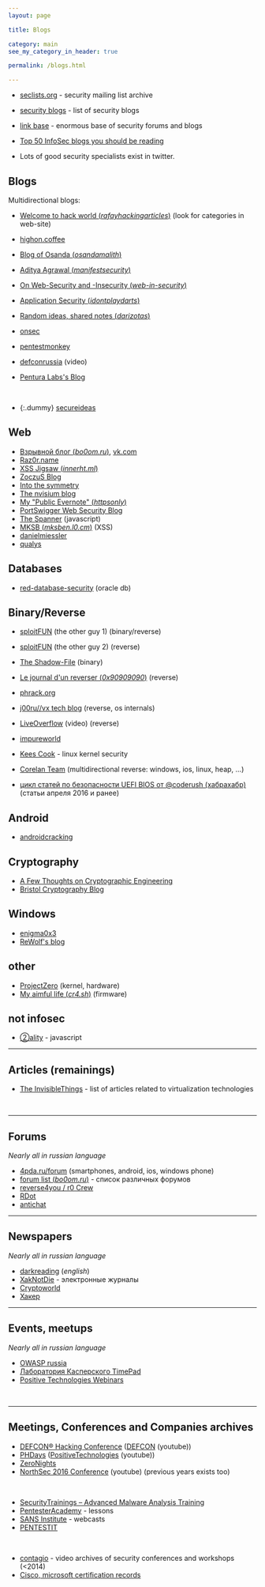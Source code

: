 ```yaml
---
layout: page

title: Blogs

category: main
see_my_category_in_header: true

permalink: /blogs.html

---
```


<article class="markdown-body" markdown="1">

* [seclists.org](http://seclists.org/) - security mailing list archive

* [security blogs](http://workhack.com/security) - list of security blogs
* [link base](https://link-base.org/) - enormous base of security forums and blogs
* [Top 50 InfoSec blogs you should be reading](https://digitalguardian.com/blog/top-50-infosec-blogs-you-should-be-reading)

* Lots of good security specialists exist in twitter.

# Blogs

Multidirectional blogs:

* [Welcome to hack world (*rafayhackingarticles*)](www.rafayhackingarticles.net/) (look for categories in web-site)

* [highon.coffee](https://highon.coffee/blog/)
* [Blog of Osanda (*osandamalith*)](https://osandamalith.com/)
* [Aditya Agrawal (*manifestsecurity*)](https://manifestsecurity.com/)
* [On Web-Security and -Insecurity (*web-in-security*)](http://web-in-security.blogspot.ru/)
* [Application Security (*idontplaydarts*)](https://www.idontplaydarts.com/)
* [Random ideas, shared notes (*darizotas*)](http://darizotas.blogspot.ru/)
* [onsec](http://lab.onsec.ru/)
* [pentestmonkey](http://pentestmonkey.net/category/blog)
* [defconrussia](https://www.twitch.tv/defconrussia) (video)
* [Pentura Labs's Blog](https://penturalabs.wordpress.com/)

<br>

* {:.dummy} [secureideas](http://blog.secureideas.com/)

## Web

* [Взрывной блог (*bo0om.ru*)](http://bo0om.ru/), [vk.com](https://vk.com/bo0om_ru)
* [Raz0r.name](http://raz0r.name/)
* [XSS Jigsaw (*innerht.ml*)](http://blog.innerht.ml/)
* [ZoczuS Blog](http://zoczus.blogspot.ru/)
* [Into the symmetry](http://intothesymmetry.blogspot.ch/)
* [The nvisium blog](https://nvisium.com/blog/)
* [My "Public Evernote" (*httpsonly*)](https://httpsonly.blogspot.ru/)
* [PortSwigger Web Security Blog](http://blog.portswigger.net/)
* [The Spanner](http://www.thespanner.co.uk/) (javascript)
* [MKSB (*mksben.l0.cm*)](http://mksben.l0.cm/) (XSS)
* [danielmiessler](https://danielmiessler.com/blog/)
* [qualys](https://blog.qualys.com/)

## Databases

* [red-database-security](http://blog.red-database-security.com/) (oracle db)

## Binary/Reverse

* [sploitFUN](http://sploitfun.blogspot.ru/) (the other guy 1) (binary/reverse)
* [sploitFUN](https://sploitfun.wordpress.com/) (the other guy 2) (reverse)
* [The Shadow-File](http://shadow-file.blogspot.ru/) (binary)
* [Le journal d'un reverser (*0x90909090*)](http://0x90909090.blogspot.fr/) (reverse)
* [phrack.org](http://phrack.org/issues/69/1.html)
* [j00ru//vx tech blog](http://j00ru.vexillium.org/) (reverse, os internals)
* [LiveOverflow](https://www.youtube.com/channel/UClcE-kVhqyiHCcjYwcpfj9w) (video) (reverse)
* [impureworld](https://impureworld.wordpress.com/)

* [Kees Cook](https://wiki.ubuntu.com/KeesCook) - linux kernel security

* [Corelan Team](https://www.corelan.be/) (multidirectional reverse: windows, ios, linux, heap, ...)

* [цикл статей по безопасности UEFI BIOS от @coderush (хабрахабр)](https://habrahabr.ru/users/coderush/topics/) (статьи апреля 2016 и ранее)

## Android

* [androidcracking](http://androidcracking.blogspot.nl/)

## Cryptography

* [A Few Thoughts on Cryptographic Engineering](http://blog.cryptographyengineering.com/)
* [Bristol Cryptography Blog](http://bristolcrypto.blogspot.ru/)

## Windows

* [enigma0x3](https://enigma0x3.net/)
* [ReWolf's blog](http://blog.rewolf.pl/blog/)

## other

* [ProjectZero](http://googleprojectzero.blogspot.ru/) (kernel, hardware)
* [My aimful life (*cr4.sh*)](http://blog.cr4.sh/) (firmware)

## not infosec

* [②ality](http://www.2ality.com/) - javascript


---

# Articles (remainings)

* [The InvisibleThings](https://blog.invisiblethings.org/papers/) - list of articles related to virtualization technologies


<br>

---

# Forums

*Nearly all in russian language*

* [4pda.ru/forum](http://4pda.ru/forum/index.php?act=idx) (smartphones, android, ios, windows phone)
* [forum list (*bo0om.ru*)](https://bo0om.ru/forumy-xakerskoj-tematiki) - список различных форумов
* [reverse4you / r0 Crew](https://forum.reverse4you.org/)
* [RDot](https://rdot.org/forum/)
* [antichat](https://forum.antichat.ru/)

<!--Dead links:-->
<!--* [Xploit the World](https://www.xploitworld.net/)-->
<!--* [eXeL@B](https://www.exelab.ru/f/)-->


---

# Newspapers

*Nearly all in russian language*

* [darkreading](http://www.darkreading.com/) (*english*)
* [XakNotDie](http://xaknotdie.org/) - электронные журналы
* [Cryptoworld](http://cryptoworld.su/)              
* [Хакер](https://xakep.ru/)

<!-----

# Companies

* [Positive security](https://www.ptsecurity.com/ru-ru/)
* [dsec](https://dsec.ru/)
* [Лаборатория Касперского](https://www.kaspersky.com/)
* [PentestIt](https://lab.pentestit.ru/)
* [WhiteHat Security](https://whitehatsec.com/)
* [SecureIdeas](https://www.secureideas.com/)-->


---

# Events, meetups

*Nearly all in russian language*

* [OWASP russia](https://www.meetup.com/OWASP-Russia/)
* [Лаборатория Касперского TimePad](https://laboratoriya-kasperskogo.timepad.ru/events/)
* [Positive Technologies Webinars](http://www.ptsecurity.ru/research/webinar/)


<br>

---

# Meetings, Conferences and Companies archives 

* [DEFCON® Hacking Conference](https://www.defcon.org/html/links/dc-archives.html) ([DEFCON](https://www.youtube.com/user/DEFCONConference) (youtube))
* [PHDays](http://www.phdays.ru/archive/) ([PositiveTechnologies](https://www.youtube.com/channel/UC0-ELAiligc7HYUyAtIJMQg) (youtube))
* [ZeroNights](http://2015.zeronights.org/materials.html)
* [NorthSec 2016 Conference](https://www.youtube.com/playlist?list=PLuUtcRxSUZUpg-z0MkDrFrwMiiFMVr1yI) (youtube) (previous years exists too)

<br>

* [SecurityTrainings – Advanced Malware Analysis Training](http://securitytrainings.net/advanced-malware-analysis-training/)
* [PentesterAcademy](http://www.pentesteracademy.com/topics) - lessons
* [SANS Institute](https://www.sans.org/webcasts/archive/2015) - webcasts
* [PENTESTIT](http://www.youtube.com/user/PentestITLab)

<br>

* [contagio](http://contagiodump.blogspot.ru/2015/01/video-archives-of-security-conferences.html) - video archives of security conferences and workshops (<2014)
* [Cisco, microsoft certification records](https://cloud.mail.ru/public/4LkR/8pHPQp1Uz/)

</article>
